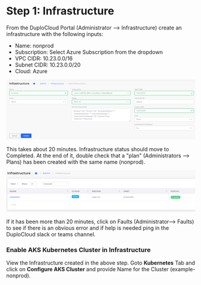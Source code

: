 # Step 1: Infrastructure

From the DuploCloud Portal (Administrator --> Infrastructure) create an infrastructure with the following inputs:

* Name: nonprod
* Subscription: Select Azure Subscription from the dropdown
* VPC CIDR: 10.23.0.0/16
* Subnet CIDR: 10.23.0.0/20
* Cloud: Azure

![Infrastructure Creation](<../../.gitbook/assets/image (44) (1).png>)

This takes about 20 minutes.  Infrastructure status should move to Completed. At the end of it, double check that a "plan" (Administrators --> Plans) has been created with the same name (nonprod).

![Infrastructure creation complete](<../../.gitbook/assets/image (30).png>)

If it has been more than 20 minutes, click on Faults (Administrator--> Faults) to see if there is an obvious error and if help is needed ping in the DuploCloud slack or teams channel.

### Enable AKS Kubernetes Cluster in Infrastructure

View the Infrastructure created in the above step. Goto **Kubernetes** Tab and click on **Configure AKS Cluster** and provide Name for the Cluster (example- nonprod).
